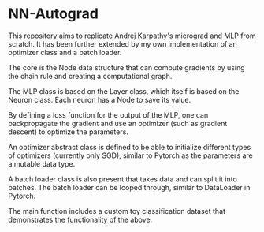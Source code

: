 # NN-Autograd
This repository aims to replicate Andrej Karpathy's micrograd and MLP from scratch. It has been further extended by my own implementation of an optimizer class and a batch loader.

The core is the Node data structure that can compute gradients by using the chain rule and creating a computational graph.

The MLP class is based on the Layer class, which itself is based on the Neuron class. Each neuron has a Node to save its value.

By defining a loss function for the output of the MLP, one can backpropagate the gradient and use an optimizer (such as gradient descent) to optimize the parameters.

An optimizer abstract class is defined to be able to initialize different types of optimizers (currently only SGD), similar to Pytorch as the parameters are a mutable data type.

A batch loader class is also present that takes data and can split it into batches. The batch loader can be looped through, similar to DataLoader in Pytorch.

The main function includes a custom toy classification dataset that demonstrates the functionality of the above.